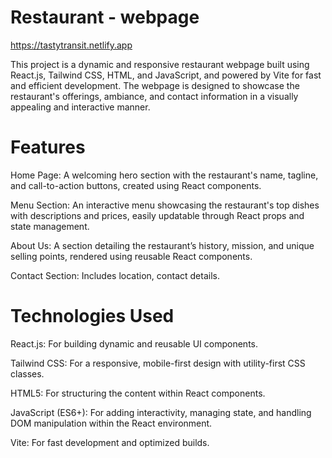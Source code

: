 # Restaurant - webpage
https://tastytransit.netlify.app

This project is a dynamic and responsive restaurant webpage built using React.js, Tailwind CSS, HTML, and JavaScript, and powered by Vite for fast and efficient development. The webpage is designed to showcase the restaurant's offerings, ambiance, and contact information in a visually appealing and interactive manner.

# Features
Home Page: A welcoming hero section with the restaurant's name, tagline, and call-to-action buttons, created using React components.

Menu Section: An interactive menu showcasing the restaurant's top dishes with descriptions and prices, easily updatable through React props and state management.

About Us: A section detailing the restaurant’s history, mission, and unique selling points, rendered using reusable React components.

Contact Section: Includes location, contact details.
# Technologies Used
React.js: For building dynamic and reusable UI components.

Tailwind CSS: For a responsive, mobile-first design with utility-first CSS classes.

HTML5: For structuring the content within React components.

JavaScript (ES6+): For adding interactivity, managing state, and handling DOM manipulation within the React environment.

Vite: For fast development and optimized builds.
